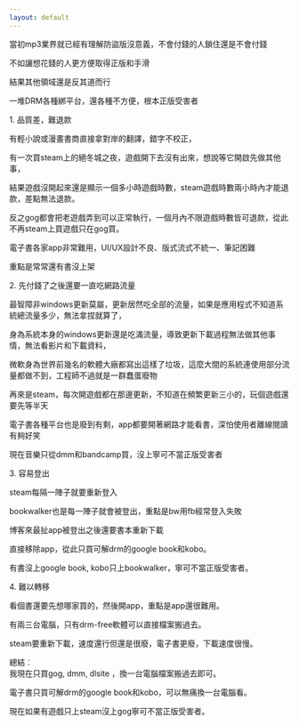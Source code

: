 ```yaml
---
layout: default
---
```


當初mp3業界就已經有理解防盜版沒意義，不會付錢的人鎖住還是不會付錢  
  
不如讓想花錢的人更方便取得正版和手滑  
  
結果其他領域還是反其道而行  
  
一堆DRM各種綁平台，還各種不方便，根本正版受害者  
  
  
1\. 品質差，難退款  
  
有輕小說或漫畫書商直接拿對岸的翻譯，錯字不校正，  
  
有一次買steam上的絕冬城之夜，遊戲開下去沒有出來，想說等它開啟先做其他事，  
  
結果遊戲沒開起來還是顯示一個多小時遊戲時數，steam遊戲時數兩小時內才能退款，差點無法退款。  
  
反之gog都會把老遊戲弄到可以正常執行，一個月內不限遊戲時數皆可退款，從此不再steam上買遊戲只在gog買。  
  
電子書各家app非常難用，UI/UX設計不良、版式流式不統一、筆記困難  
  
重點是常常還有書沒上架

  
  
2\. 先付錢了之後還要一直吃網路流量  
  
最智障非windows更新莫屬，更新居然吃全部的流量，如果是應用程式不知道系統總流量多少，無法拿捏就算了，  
  
身為系統本身的windows更新還是吃滿流量，導致更新下載過程無法做其他事情，無法看影片和下載資料，  
  
微軟身為世界前幾名的軟體大廠都寫出這樣了垃圾，這麼大間的系統連使用部分流量都做不到，工程師不過就是一群蠢蛋廢物  
  
  
再來是steam，每次開遊戲都在那邊更新，不知道在頻繁更新三小的，玩個遊戲還要先等半天  
  
  
電子書各種平台也是廢到有剩，app都要開著網路才能看書，深怕使用者離線閱讀有夠好笑  
  
  
現在音樂只從dmm和bandcamp買，沒上寧可不當正版受害者  
  
  
  
3\. 容易登出  
  
steam每隔一陣子就要重新登入  
  
bookwalker也是每一陣子就會被登出，重點是bw用fb經常登入失敗  
  
博客來最扯app被登出之後還要書本重新下載  
  
直接移除app，從此只買可解drm的google book和kobo。  
  
有書沒上google book, kobo只上bookwalker，寧可不當正版受害者。  
  
  
  
4\. 難以轉移  
  
看個書還要先想哪家買的，然後開app，重點是app還很難用。  

有兩三台電腦，只有drm-free軟體可以直接檔案搬過去。  
  
steam要重新下載，速度還行但還是很廢，電子書更廢，下載速度很慢。

  

總結︰  
我現在只買gog, dmm, dlsite ，換一台電腦檔案搬過去即可。  
  
電子書只買可解drm的google book和kobo，可以無痛換一台電腦看。  
  
現在如果有遊戲只上steam沒上gog寧可不當正版受害者。  